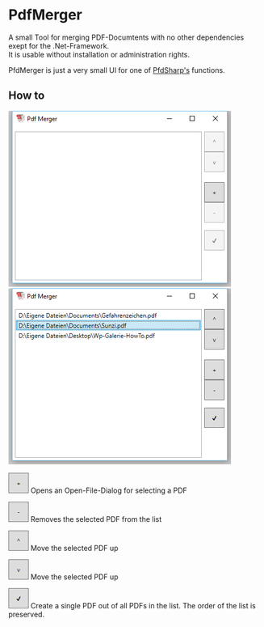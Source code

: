 # PdfMerger
A small Tool for merging PDF-Documtents with no other dependencies exept for the .Net-Framework.  
It is usable without installation or administration rights.   

PfdMerger is just a very small UI for one of [PfdSharp's](http://www.pdfsharp.net/NuGetPackage_PDFsharp-GDI.ashx) functions.

## How to

![PdfMerger](https://github.com/TokkCorp/PdfMerger/blob/master/Media/ScreenshotEmpty.png) ![PdfMerger](https://github.com/TokkCorp/PdfMerger/blob/master/Media/ScreenshotWithPdf.png)
  
  
![Add Pdf](https://github.com/TokkCorp/PdfMerger/blob/master/Media/ButtonAdd.png) 
Opens an Open-File-Dialog for selecting a PDF  
  
![Remove Pdf](https://github.com/TokkCorp/PdfMerger/blob/master/Media/ButtonRemove.png)
Removes the selected PDF from the list  
  
![Move Up](https://github.com/TokkCorp/PdfMerger/blob/master/Media/ButtonUp.png)
Move the selected PDF up  
  
![Move Down](https://github.com/TokkCorp/PdfMerger/blob/master/Media/ButtonDown.png)
Move the selected PDF up  
  
![Finish](https://github.com/TokkCorp/PdfMerger/blob/master/Media/ButtonFinish.png)
Create a single PDF out of all PDFs in the list. The order of the list is preserved.
